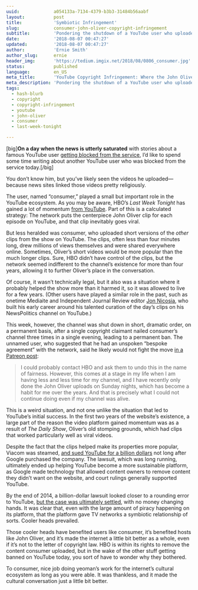 ```yaml
---
uuid:             a054133a-7134-4379-b3b3-31484b56aabf
layout:           post
title:            'Symbiotic Infringement'
slug:             consumer-john-oliver-copyright-infringement
subtitle:         'Pondering the shutdown of a YouTube user who uploaded lots of John Oliver videos over a multi-year period—and probably made John Oliver more popular.'
date:             '2018-08-07 00:47:27'
updated:          '2018-08-07 00:47:27'
author:           'Ernie Smith'
author_slug:      ernie
header_img:       'https://tedium.imgix.net/2018/08/0806_consumer.jpg'
status:           published
language:         en_US
meta_title:       'YouTube Copyright Infringement: Where the John Oliver Videos Went'
meta_description: 'Pondering the shutdown of a YouTube user who uploaded lots of John Oliver videos over a multi-year period—and probably made John Oliver more popular.'
tags:
  - hash-blurb
  - copyright
  - copyright-infringement
  - youtube
  - john-oliver
  - consumer
  - last-week-tonight

---
```


[big]**On a day when the news is utterly saturated** with stories about a famous YouTube user [getting blocked from the service](https://www.vox.com/policy-and-politics/2018/8/6/17655516/infowars-ban-apple-youtube-facebook-spotify), I’d like to spend some time writing about another YouTube user who was blocked from the service today.[/big]

You don’t know him, but you’ve likely seen the videos he uploaded—because news sites linked those videos pretty religiously.

The user, named “consumer,” played a small but important role in the YouTube ecosystem. As you may be aware, HBO’s *Last Week Tonight* has gained a lot of momentum [from YouTube](https://www.youtube.com/user/LastWeekTonight/videos). Part of this is a calculated strategy: The network puts the centerpiece John Oliver clip for each episode on YouTube, and that clip inevitably goes viral.

But less heralded was consumer, who uploaded short versions of the *other* clips from the show on YouTube. The clips, often less than four minutes long, drew millions of views themselves and were shared everywhere online. Sometimes, Oliver’s short videos would be more popular than the much longer clips. Sure, HBO didn’t have control of the clips, but the network seemed indifferent to the channel’s existence for more than four years, allowing it to further Oliver’s place in the conversation.

Of course, it wasn’t technically legal, but it also was a situation where it probably helped the show more than it harmed it, so it was allowed to live for a few years. (Other users have played a similar role in the past, such as onetime Mediaite and Independent Journal Review editor [Jon Nicosia](https://twitter.com/NewsPolitics), who built his early career around his talented curation of the day’s clips on his NewsPolitics channel on YouTube.)

This week, however, the channel was shut down in short, dramatic order, on a permanent basis, after a single copyright claimant nailed consumer’s channel three times in a single evening, leading to a permanent ban. The unnamed user, who suggested that he had an unspoken “bespoke agreement” with the network, said he likely would not fight the move [in a Patreon post](https://www.patreon.com/posts/i-am-gone-from-20579311):

> I could probably contact HBO and ask them to undo this in the name of fairness. However, this comes at a stage in my life when I am having less and less time for my channel, and I have recently only done the John Oliver uploads on Sunday nights, which has become a habit for me over the years. And that is precisely what I could not continue doing even if my channel was alive. 

This is a weird situation, and not one unlike the situation that led to YouTube’s initial success. In the first two years of the website’s existence, a large part of the reason the video platform gained momentum was as a result of *The Daily Show*, Oliver’s old stomping grounds, which had clips that worked particularly well as viral videos.

Despite the fact that the clips helped make its properties more popular, Viacom was steamed, [and sued YouTube for a billion dollars](http://www.washingtonpost.com/wp-dyn/content/article/2007/03/13/AR2007031300595.html) not long after Google purchased the company. The lawsuit, which was long running, ultimately ended up helping YouTube become a more sustainable platform, as Google made technology that allowed content owners to remove content they didn’t want on the website, and court rulings generally supported YouTube.

By the end of 2014, a billion-dollar lawsuit looked closer to a rounding error to YouTube, [but the case was ultimately settled](https://www.recode.net/2014/3/18/11624656/its-over-viacom-and-google-settle-youtube-lawsuit), with no money changing hands. It was clear that, even with the large amount of piracy happening on its platform, that the platform gave TV networks a symbiotic relationship of sorts. Cooler heads prevailed.

Those cooler heads have benefited users like consumer, it’s benefited hosts like John Oliver, and it’s made the internet a little bit better as a whole, even if it’s not to the letter of copyright law. HBO is within its rights to remove the content consumer uploaded, but in the wake of the other stuff getting banned on YouTube today, you sort of have to wonder why they bothered.

To consumer, nice job doing yeoman’s work for the internet’s cultural ecosystem as long as you were able. It was thankless, and it made the cultural conversation just a little bit better.
